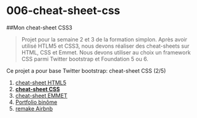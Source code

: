 # 006-cheat-sheet-css
##Mon cheat-sheet CSS3


>Projet pour la semaine 2 et 3 de la formation simplon. Après avoir utilisé HTLM5 et CSS3, nous devons réaliser des cheat-sheets sur HTML, CSS et Emmet. Nous devons utiliser au choix un framework CSS parmi Twitter bootstrap et Foundation 5 ou 6.

Ce projet a pour base Twitter bootstrap: cheat-sheet CSS (2/5)

1. [cheat-sheet HTML5](http://guillaumem59.github.io/005-cheat-sheet-html)
1. **[cheat-sheet CSS](http://guillaumem59.github.io/006-cheat-sheet-css)**
1. [cheat-sheet EMMET](http://guillaumem59.github.io/007-cheat-sheet-emmet)
1. [Portfolio binôme](http://simplon-roubaix.github.io/portfolio-caroetguillaume)
1. [remake Airbnb](http://guillaumem59.github.io/903-remake-airbnb)

